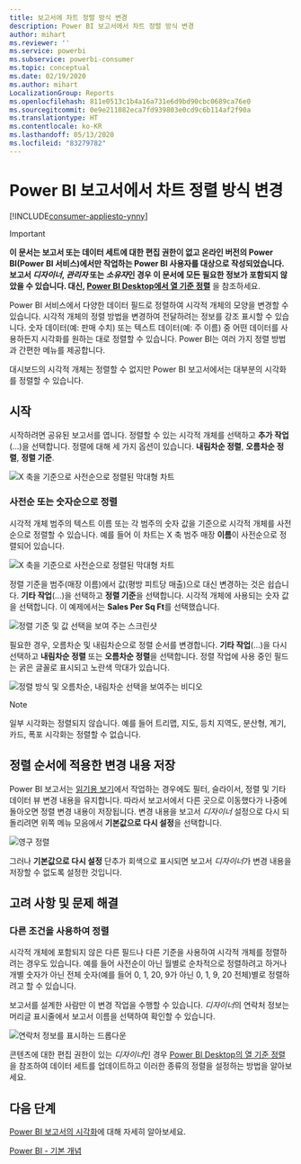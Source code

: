 ```yaml
---
title: 보고서에 차트 정렬 방식 변경
description: Power BI 보고서에서 차트 정렬 방식 변경
author: mihart
ms.reviewer: ''
ms.service: powerbi
ms.subservice: powerbi-consumer
ms.topic: conceptual
ms.date: 02/19/2020
ms.author: mihart
LocalizationGroup: Reports
ms.openlocfilehash: 811e0513c1b4a16a731e6d9bd90cbc0689ca76e0
ms.sourcegitcommit: 0e9e211082eca7fd939803e0cd9c6b114af2f90a
ms.translationtype: HT
ms.contentlocale: ko-KR
ms.lasthandoff: 05/13/2020
ms.locfileid: "83279782"
---
```

# <a name="change-how-a-chart-is-sorted-in-a-power-bi-report"></a>Power BI 보고서에서 차트 정렬 방식 변경

[!INCLUDE[consumer-appliesto-ynny](../includes/consumer-appliesto-ynny.md)]


> [!IMPORTANT]
> **이 문서는 보고서 또는 데이터 세트에 대한 편집 권한이 없고 온라인 버전의 Power BI(Power BI 서비스)에서만 작업하는 Power BI 사용자를 대상으로 작성되었습니다. 보고서 *디자이너*, *관리자* 또는 *소유자*인 경우 이 문서에 모든 필요한 정보가 포함되지 않았을 수 있습니다. 대신, [Power BI Desktop에서 열 기준 정렬](../create-reports/desktop-sort-by-column.md)** 을 참조하세요.

Power BI 서비스에서 다양한 데이터 필드로 정렬하여 시각적 개체의 모양을 변경할 수 있습니다. 시각적 개체의 정렬 방법을 변경하여 전달하려는 정보를 강조 표시할 수 있습니다. 숫자 데이터(예: 판매 수치) 또는 텍스트 데이터(예: 주 이름) 중 어떤 데이터를 사용하든지 시각화를 원하는 대로 정렬할 수 있습니다. Power BI는 여러 가지 정렬 방법과 간편한 메뉴를 제공합니다. 

대시보드의 시각적 개체는 정렬할 수 없지만 Power BI 보고서에서는 대부분의 시각화를 정렬할 수 있습니다. 

## <a name="get-started"></a>시작

시작하려면 공유된 보고서를 엽니다. 정렬할 수 있는 시각적 개체를 선택하고 **추가 작업**(...)을 선택합니다.  정렬에 대해 세 가지 옵션이 있습니다. **내림차순 정렬**, **오름차순 정렬**, **정렬 기준**. 
    

![X 축을 기준으로 사전순으로 정렬된 막대형 차트](media/end-user-change-sort/power-bi-more-actions.png)

### <a name="sort-alphabetically-or-numerically"></a>사전순 또는 숫자순으로 정렬

시각적 개체 범주의 텍스트 이름 또는 각 범주의 숫자 값을 기준으로 시각적 개체를 사전순으로 정렬할 수 있습니다. 예를 들어 이 차트는 X 축 범주 매장 **이름**이 사전순으로 정렬되어 있습니다.

![X 축을 기준으로 사전순으로 정렬된 막대형 차트](media/end-user-change-sort/powerbi-sort-category.png)

정렬 기준을 범주(매장 이름)에서 값(평방 피트당 매출)으로 대신 변경하는 것은 쉽습니다. **기타 작업**(...)을 선택하고 **정렬 기준**을 선택합니다. 시각적 개체에 사용되는 숫자 값을 선택합니다.  이 예제에서는 **Sales Per Sq Ft**를 선택했습니다.

![정렬 기준 및 값 선택을 보여 주는 스크린샷](media/end-user-change-sort/power-bi-sort-value.png)

필요한 경우, 오름차순 및 내림차순으로 정렬 순서를 변경합니다.  **기타 작업**(...)을 다시 선택하고 **내림차순 정렬** 또는 **오름차순 정렬**을 선택합니다. 정렬 작업에 사용 중인 필드는 굵은 글꼴로 표시되고 노란색 막대가 있습니다.

   ![정렬 방식 및 오름차순, 내림차순 선택을 보여주는 비디오](media/end-user-change-sort/sort.gif)

> [!NOTE]
> 일부 시각화는 정렬되지 않습니다. 예를 들어 트리맵, 지도, 등치 지역도, 분산형, 계기, 카드, 폭포 시각화는 정렬할 수 없습니다.

## <a name="saving-changes-you-make-to-sort-order"></a>정렬 순서에 적용한 변경 내용 저장
Power BI 보고서는 [읽기용 보기](end-user-reading-view.md)에서 작업하는 경우에도 필터, 슬라이서, 정렬 및 기타 데이터 뷰 변경 내용을 유지합니다. 따라서 보고서에서 다른 곳으로 이동했다가 나중에 돌아오면 정렬 변경 내용이 저장됩니다.  변경 내용을 보고서 *디자이너* 설정으로 다시 되돌리려면 위쪽 메뉴 모음에서 **기본값으로 다시 설정**을 선택합니다. 

![영구 정렬](media/end-user-change-sort/power-bi-reset.png)

그러나 **기본값으로 다시 설정** 단추가 회색으로 표시되면 보고서 *디자이너*가 변경 내용을 저장할 수 없도록 설정한 것입니다.

<a name="other"></a>
## <a name="considerations-and-troubleshooting"></a>고려 사항 및 문제 해결

### <a name="sorting-using-other-criteria"></a>다른 조건을 사용하여 정렬
시각적 개체에 포함되지 않은 다른 필드나 다른 기준을 사용하여 시각적 개체를 정렬하려는 경우도 있습니다.  예를 들어 사전순이 아닌 월별로 순차적으로 정렬하려고 하거나 개별 숫자가 아닌 전체 숫자(예를 들어 0, 1, 20, 9가 아닌 0, 1, 9, 20 전체)별로 정렬하려고 할 수 있습니다.  

보고서를 설계한 사람만 이 변경 작업을 수행할 수 있습니다. *디자이너*의 연락처 정보는 머리글 표시줄에서 보고서 이름을 선택하여 확인할 수 있습니다.

![연락처 정보를 표시하는 드롭다운](media/end-user-change-sort/power-bi-contact.png)

콘텐츠에 대한 편집 권한이 있는 *디자이너*인 경우 [Power BI Desktop의 열 기준 정렬](../create-reports/desktop-sort-by-column.md)을 참조하여 데이터 세트를 업데이트하고 이러한 종류의 정렬을 설정하는 방법을 알아보세요.

## <a name="next-steps"></a>다음 단계
[Power BI 보고서의 시각화](end-user-visualizations.md)에 대해 자세히 알아보세요.

[Power BI - 기본 개념](end-user-basic-concepts.md)
